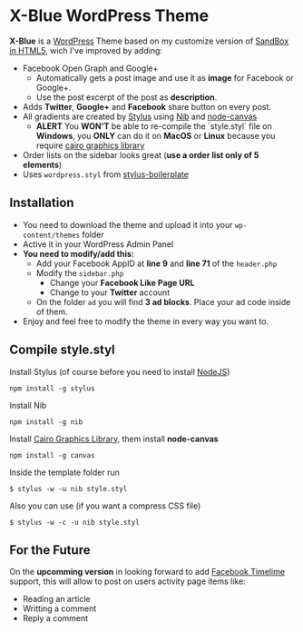 # X-Blue WordPress Theme #
**X-Blue** is a [WordPress](http://www.wordpress.org/) Theme based on my customize version of [SandBox in HTML5](https://github.com/ikcam/Sandbox-HTML5), wich I've improved by adding:

* Facebook Open Graph and Google+
	* Automatically gets a post image and use it as **image** for Facebook or Google+.
	* Use the post excerpt of the post as **description**.
* Adds **Twitter**, **Google+** and **Facebook** share button on every post.
* All gradients are created by [Stylus](https://github.com/LearnBoost/stylus) using [Nib](https://github.com/visionmedia/nib) and [node-canvas](https://github.com/learnboost/node-canvas)
	* **ALERT** You **WON'T** be able to re-compile the ´style.styl´ file on **Windows**, you **ONLY** can do it on **MacOS** or **Linux** because you require [cairo graphics library](http://cairographics.org/download/)
* Order lists on the sidebar looks great (**use a order list only of 5 elements**)
* Uses `wordpress.styl` from [stylus-boilerplate](https://github.com/neojp/stylus-boilerplate)

## Installation ##
* You need to download the theme and upload it into your `wp-content/themes` folder
* Active it in your WordPress Admin Panel
* **You need to modify/add this:**
	* Add your Facebook AppID at **line 9** and **line 71** of the `header.php`
	* Modify the `sidebar.php`
		* Change your **Facebook Like Page URL**
		* Change to your **Twitter** account
	* On the folder `ad` you will find **3 ad blocks**. Place your ad code inside of them.
* Enjoy and feel free to modify the theme in every way you want to.

## Compile style.styl ##
Install Stylus (of course before you need to install [NodeJS](http://nodejs.org))

	npm install -g stylus

Install Nib

	npm install -g nib

Install [Cairo Graphics Library](http://cairographics.org/download/), them install **node-canvas**

	npm install -g canvas

Inside the template folder run

	$ stylus -w -u nib style.styl

Also you can use (if you want a compress CSS file)

	$ stylus -w -c -u nib style.styl


## For the Future ##
On the **upcomming version** in looking forward to add [Facebook Timelime](http://facebook.com/about/timeline) support, this will allow to post on users activity page items like:

* Reading an article
* Writting a comment
* Reply a comment